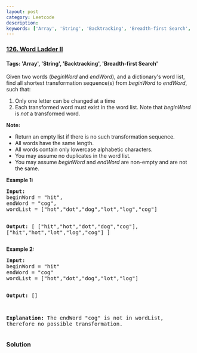 ```yaml
---
layout: post
category: Leetcode
description: 
keywords: ['Array', 'String', 'Backtracking', 'Breadth-first Search', 'Leetcode', 'Hard']
---
```

### [126. Word Ladder II](https://leetcode.com/problems/word-ladder-ii)

#### Tags: 'Array', 'String', 'Backtracking', 'Breadth-first Search'

<div class="content__u3I1 question-content__JfgR"><div><p>Given two words (<em>beginWord</em> and <em>endWord</em>), and a dictionary's word list, find all shortest transformation sequence(s) from <em>beginWord</em> to <em>endWord</em>, such that:</p>
<ol>
<li>Only one letter can be changed at a time</li>
<li>Each transformed word must exist in the word list. Note that <em>beginWord</em> is <em>not</em> a transformed word.</li>
</ol>
<p><strong>Note:</strong></p>
<ul>
<li>Return an empty list if there is no such transformation sequence.</li>
<li>All words have the same length.</li>
<li>All words contain only lowercase alphabetic characters.</li>
<li>You may assume no duplicates in the word list.</li>
<li>You may assume <em>beginWord</em> and <em>endWord</em> are non-empty and are not the same.</li>
</ul>
<p><strong>Example 1:</strong></p>
<pre><strong>Input:</strong>
beginWord = "hit",
endWord = "cog",
wordList = ["hot","dot","dog","lot","log","cog"]

<strong>Output:</strong>
[
  ["hit","hot","dot","dog","cog"],
  ["hit","hot","lot","log","cog"]
]
</pre>
<p><strong>Example 2:</strong></p>
<pre><strong>Input:</strong>
beginWord = "hit"
endWord = "cog"
wordList = ["hot","dot","dog","lot","log"]

<strong>Output: </strong>[]

<strong>Explanation:</strong> The endWord "cog" is not in wordList, therefore no possible<strong> </strong>transformation.
</pre>
<ul>
</ul>
</div></div>

### Solution
